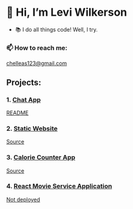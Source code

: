 # 👋 Hi, I’m Levi Wilkerson
- 📚 I do all things code! Well, I try.
### 📫 How to reach me:
<chelleas123@gmail.com>
## Projects:
### 1. [Chat App](https://chatterup.netlify.app/)
[README](https://github.com/leviFrosty/chatterup)
### 2. [Static Website](https://leviwilkerson1.netlify.app/)
[Source](https://github.com/leviFrosty/moshifyhosting)
### 3. [Calorie Counter App](https://inspiring-volhard-13c156.netlify.app/)
[Source](https://github.com/leviFrosty/calorieCounter)
### 4. [React Movie Service Application](https://github.com/leviFrosty/vidlyReactProject)
[Not deployed](https://github.com/leviFrosty/)
